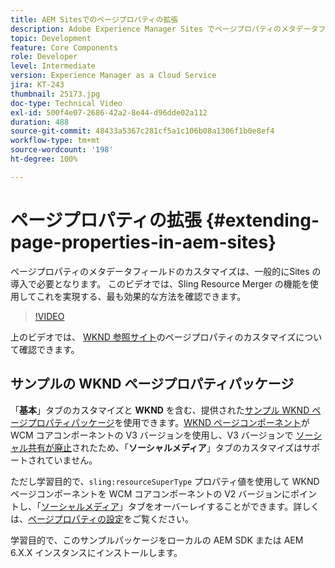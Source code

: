 ```yaml
---
title: AEM Sitesでのページプロパティの拡張
description: Adobe Experience Manager Sites でページプロパティのメタデータフィールドを拡張する方法を説明します。 このビデオでは、Sling Resource Merger の機能を使用してこれを実現する、最も効果的な方法を確認できます。
topic: Development
feature: Core Components
role: Developer
level: Intermediate
version: Experience Manager as a Cloud Service
jira: KT-243
thumbnail: 25173.jpg
doc-type: Technical Video
exl-id: 500f4e07-2686-42a2-8e44-d96dde02a112
duration: 488
source-git-commit: 48433a5367c281cf5a1c106b08a1306f1b0e8ef4
workflow-type: tm+mt
source-wordcount: '198'
ht-degree: 100%

---
```


# ページプロパティの拡張 {#extending-page-properties-in-aem-sites}

ページプロパティのメタデータフィールドのカスタマイズは、一般的にSites の導入で必要となります。 このビデオでは、Sling Resource Merger の機能を使用してこれを実現する、最も効果的な方法を確認できます。

>[!VIDEO](https://video.tv.adobe.com/v/25173?quality=12&learn=on)

上のビデオでは、 [WKND 参照サイト](https://github.com/adobe/aem-guides-wknd)のページプロパティのカスタマイズについて確認できます。

## サンプルの WKND ページプロパティパッケージ

「**基本**」タブのカスタマイズと **WKND** を含む、提供された[サンプル WKND ページプロパティパッケージ](./assets/WKND-PageProperties-Example-Dialog-1.0.zip)を使用できます。[WKND ページコンポーネント](https://github.com/adobe/aem-guides-wknd/blob/main/ui.apps/src/main/content/jcr_root/apps/wknd/components/page/.content.xml#L5)が WCM コアコンポーネントの V3 バージョンを使用し、V3 バージョンで [ソーシャル共有が廃止](https://github.com/adobe/aem-core-wcm-components/pull/1930)されたため、「**ソーシャルメディア**」タブのカスタマイズはサポートされていません。

ただし学習目的で、`sling:resourceSuperType` プロパティ値を使用して WKND ページコンポーネントを WCM コアコンポーネントの V2 バージョンにポイントし、「[ソーシャルメディア](https://github.com/adobe/aem-core-wcm-components/blob/main/content/src/content/jcr_root/apps/core/wcm/components/page/v2/page/_cq_dialog/.content.xml#L95)」タブをオーバーレイすることができます。詳しくは、[ページプロパティの設定](https://experienceleague.adobe.com/docs/experience-manager-65/developing/extending-aem/page-properties-views.html?lang=ja#configuring-your-page-properties)をご覧ください。

学習目的で、このサンプルパッケージをローカルの AEM SDK または AEM 6.X.X インスタンスにインストールします。
